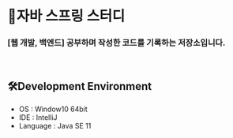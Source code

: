 
# 🧩자바 스프링 스터디
 <p align="center" dir="auto">
    <b><h3>[웹 개발, 백엔드] 공부하며 작성한 코드를 기록하는 저장소입니다.</h3></b> 
 </p>
<br>
<h2 dir="auto">
  🛠️Development Environment
</h2>
<ul dir="auto">
  <li>OS : Window10 64bit</li>
  <li>IDE : IntelliJ</li>
  <li>Language : Java SE 11</li>
</ul>
</br>



